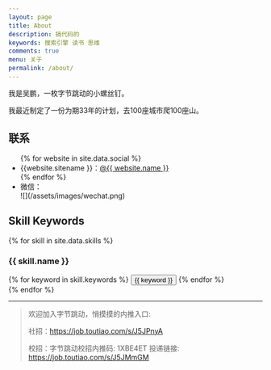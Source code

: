 ```yaml
---
layout: page
title: About
description: 搞代码的
keywords: 搜索引擎 读书 思维
comments: true
menu: 关于
permalink: /about/
---
```


我是吴鹏，一枚字节跳动的小螺丝钉。

我最近制定了一份为期33年的计划，去100座城市爬100座山。



   
## 联系

<ul>
{% for website in site.data.social %}
<li>{{website.sitename }}：<a href="{{ website.url }}" target="_blank">@{{ website.name }}</a></li>
{% endfor %}

<li>
微信：<br />
![](/assets/images/wechat.png)
</li>

</ul>


## Skill Keywords

{% for skill in site.data.skills %}
### {{ skill.name }}
<div class="btn-inline">
{% for keyword in skill.keywords %}
<button class="btn btn-outline" type="button">{{ keyword }}</button>
{% endfor %}
</div>
{% endfor %}

---

>欢迎加入字节跳动，悄摸摸的内推入口:
>
>社招：https://job.toutiao.com/s/J5JPnyA
>
>校招：字节跳动校招内推码: 1XBE4ET
   投递链接: https://job.toutiao.com/s/J5JMmGM